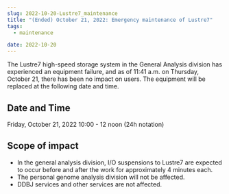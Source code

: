 ```yaml
---
slug: 2022-10-20-Lustre7_maintenance
title: "(Ended) October 21, 2022: Emergency maintenance of Lustre7"
tags:
  - maintenance

date: 2022-10-20
---
```




The Lustre7 high-speed storage system in the General Analysis division has experienced an equipment failure, and as of 11:41 a.m. on Thursday, October 21, there has been no impact on users. The equipment will be replaced at the following date and time.

<!-- truncate -->

## Date and Time

Friday, October 21, 2022 10:00 - 12 noon (24h notation)


## Scope of impact

- In the general analysis division, I/O suspensions to Lustre7 are expected to occur before and after the work for approximately 4 minutes each.
- The personal genome analysis division will not be affected.
- DDBJ services and other services are not affected.

